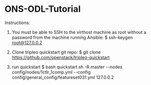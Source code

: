 # ONS-ODL-Tutorial

Instructions:

1.  You must be able to SSH to the virthost machine as root without a password from the machine running Ansible:
    $ ssh-keygen root@127.0.0.2
    
2.  Clone tripleo quickstart git repo:
    $ git clone https://github.com/openstack/tripleo-quickstart
    
3.  run quickstart
    $ bash quickstart.sh -R master --nodes config/nodes/1ctlr_1comp.yml --config config/general_config/featureset031.yml 127.0.0.2

    
